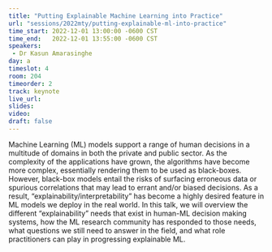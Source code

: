 ```yaml
---
title: "Putting Explainable Machine Learning into Practice"
url: "sessions/2022mty/putting-explainable-ml-into-practice"
time_start: 2022-12-01 13:00:00 -0600 CST
time_end:   2022-12-01 13:55:00 -0600 CST
speakers:
 - Dr Kasun Amarasinghe
day: a
timeslot: 4
room: 204
timeorder: 2
track: keynote
live_url: 
slides: 
video: 
draft: false
---
```


Machine Learning (ML) models support a range of human decisions in a multitude of domains in both the private and public sector. As the complexity of the applications have grown, the algorithms have become more complex, essentially rendering them to be used as black-boxes. However, black-box models entail the risks of surfacing erroneous data or spurious correlations that may lead to errant and/or biased decisions. As a result, “explainability/interpretability” has become a highly desired feature in ML models we deploy in the real world. In this talk, we will overview the different “explainability” needs that exist in human-ML decision making systems, how the ML research community has responded to those needs, what questions we still need to answer in the field, and what role practitioners can play in progressing explainable ML.

